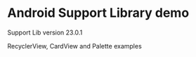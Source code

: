 Android Support Library demo 
=======================

Support Lib version 23.0.1

RecyclerView, CardView and Palette examples

